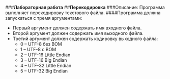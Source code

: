 ###**Лабораторная работа**
##**Перекодировка**
###Описание:
Программа выполняет перекодировку текстового файла.
####Программа должна запускаться с тремя аргументами:
* Первый аргумент должен содержать имя входного файла.
* Второй аргумент должен содержать имя выходного файла.
* Третий аргумент должен содержать кодировку выходного файла:
    *  0 – UTF-8 без BOM
    *  1 – UTF-8 с BOM
    *  2 – UTF-16 Little Endian
    *  3 – UTF-16 Big Endian
    *  4 – UTF-32 Little Endian
    *  5 – UTF-32 Big Endian


